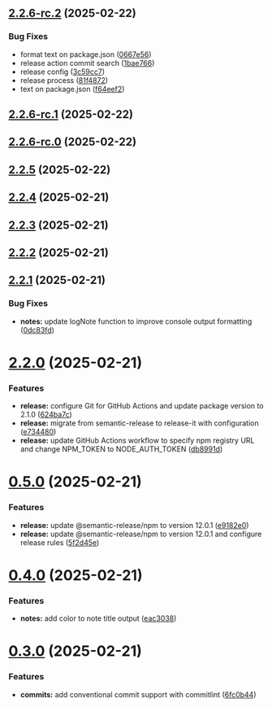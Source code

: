

## [2.2.6-rc.2](https://github.com/elderalves/node-notes-cli/compare/v2.2.6-rc.1...v2.2.6-rc.2) (2025-02-22)


### Bug Fixes

* format text on package.json ([0667e56](https://github.com/elderalves/node-notes-cli/commit/0667e56cb9fb8f37f353c092929b94db23a5d1cc))
* release action commit search ([1bae766](https://github.com/elderalves/node-notes-cli/commit/1bae766edf1fb0718774d22f89afeb4c0aa2c26a))
* release config ([3c59cc7](https://github.com/elderalves/node-notes-cli/commit/3c59cc75ff603359388819d661606c9e1b0a328b))
* release process ([81f4872](https://github.com/elderalves/node-notes-cli/commit/81f48728c8bec4ce8abdea55cad1f13da43157d3))
* text on package.json ([f64eef2](https://github.com/elderalves/node-notes-cli/commit/f64eef2c90c8afbeee895a00471c076bd64c2c65))

## [2.2.6-rc.1](https://github.com/elderalves/node-notes-cli/compare/v2.2.6-rc.0...v2.2.6-rc.1) (2025-02-22)

## [2.2.6-rc.0](https://github.com/elderalves/node-notes-cli/compare/v2.2.5...v2.2.6-rc.0) (2025-02-22)

## [2.2.5](https://github.com/elderalves/node-notes-cli/compare/v2.2.4...v2.2.5) (2025-02-22)

## [2.2.4](https://github.com/elderalves/node-notes-cli/compare/v2.2.3...v2.2.4) (2025-02-21)

## [2.2.3](https://github.com/elderalves/node-notes-cli/compare/v2.2.2...v2.2.3) (2025-02-21)

## [2.2.2](https://github.com/elderalves/node-notes-cli/compare/v2.2.1...v2.2.2) (2025-02-21)

## [2.2.1](https://github.com/elderalves/node-notes-cli/compare/v2.2.0...v2.2.1) (2025-02-21)


### Bug Fixes

* **notes:** update logNote function to improve console output formatting ([0dc83fd](https://github.com/elderalves/node-notes-cli/commit/0dc83fd61cbf07b09093fe8ae52074e9c8028b5c))

# [2.2.0](https://github.com/elderalves/node-notes-cli/compare/v0.5.0...v2.2.0) (2025-02-21)


### Features

* **release:** configure Git for GitHub Actions and update package version to 2.1.0 ([624ba7c](https://github.com/elderalves/node-notes-cli/commit/624ba7ce70d432fefa9eb10c44071fc7f6a9e4e6))
* **release:** migrate from semantic-release to release-it with configuration ([e734480](https://github.com/elderalves/node-notes-cli/commit/e734480ed830948d7d0a3b86c42c3e7211962f37))
* **release:** update GitHub Actions workflow to specify npm registry URL and change NPM_TOKEN to NODE_AUTH_TOKEN ([db8991d](https://github.com/elderalves/node-notes-cli/commit/db8991dc82b50fd8a9c9e83943f54f15aa1372f0))

# [0.5.0](https://github.com/elderalves/node-notes-cli/compare/v0.4.0...v0.5.0) (2025-02-21)


### Features

* **release:** update @semantic-release/npm to version 12.0.1 ([e9182e0](https://github.com/elderalves/node-notes-cli/commit/e9182e03baeccadc6bcada065e23bec30585963a))
* **release:** update @semantic-release/npm to version 12.0.1 and configure release rules ([5f2d45e](https://github.com/elderalves/node-notes-cli/commit/5f2d45e2d9c32359e84a149b5a0fe24b1632ed70))

# [0.4.0](https://github.com/elderalves/node-notes-cli/compare/v0.3.0...v0.4.0) (2025-02-21)


### Features

* **notes:** add color to note title output ([eac3038](https://github.com/elderalves/node-notes-cli/commit/eac30384dde47208324650db20acf89e4877788b))

# [0.3.0](https://github.com/elderalves/node-notes-cli/compare/v0.2.0...v0.3.0) (2025-02-21)


### Features

* **commits:** add conventional commit support with commitlint ([6fc0b44](https://github.com/elderalves/node-notes-cli/commit/6fc0b44696e1f47e4a588c547282d9a0dca3ba61))
